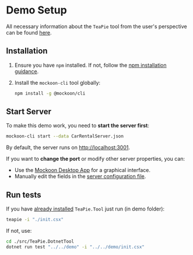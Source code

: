 
# Demo Setup

All necessary information about the `TeaPie` tool from the user's perspective can be found [here](../README.md).

## Installation

1. Ensure you have `npm` installed. If not, follow the [npm installation guidance](https://docs.npmjs.com/downloading-and-installing-node-js-and-npm).

2. Install the `mockoon-cli` tool globally:

    ```sh
    npm install -g @mockoon/cli
    ```

## Start Server

To make this demo work, you need to **start the server first**:

```sh
mockoon-cli start --data CarRentalServer.json
```

By default, the server runs on [http://localhost:3001](http://localhost:3001).

If you want to **change the port** or modify other server properties, you can:

- Use the [Mockoon Desktop App](https://mockoon.com/) for a graphical interface.
- Manually edit the fields in the [server configuration file](CarRentalServer.json).

## Run tests

If you have [already installed](../README.md#how-to-install-locally) `TeaPie.Tool` just run (in demo folder):

```sh
teapie -i "./init.csx"
```

If not, use:

```sh
cd ./src/TeaPie.DotnetTool
dotnet run test "../../demo" -i "../../demo/init.csx"
```
